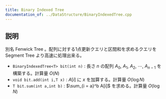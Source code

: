 ```yaml
---
title: Binary Indexed Tree
documentation_of: ../DataStructure/BinaryIndexedTree.cpp
---
```


## 説明
別名 Fenwick Tree 。配列に対する1点更新クエリと区間和を求めるクエリを Segment Tree より高速に処理出来る。

- `BinaryIndexedTree<T> bit(int n)` : 長さ $n$ の配列 $A_0,\ A_1,\ A_2,\ \cdots ,\ A_{n - 1}$ を構築する。計算量 $O(N)$
- `void bit.add(int i,T x)` : $A[i]$ に $x$ を加算する。計算量 $O(\log N)$
- `T bit.sum(int a,int b)` : $\sum_{i = a}^b A[i]$ を求める。計算量 $O(\log N)$
